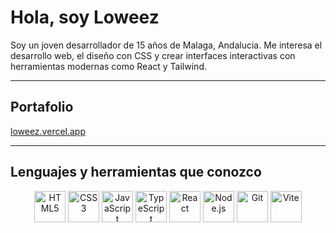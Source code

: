 # Hola, soy Loweez

Soy un joven desarrollador de 15 años de Malaga, Andalucia. Me interesa el desarrollo web, el diseño con CSS y crear interfaces interactivas con herramientas modernas como React y Tailwind.

---

## Portafolio

[loweez.vercel.app](https://loweez.vercel.app)

---

## Lenguajes y herramientas que conozco

<p align="center">
  <img src="https://cdn.jsdelivr.net/gh/devicons/devicon/icons/html5/html5-original.svg" width="50" alt="HTML5" />
  <img src="https://cdn.jsdelivr.net/gh/devicons/devicon/icons/css3/css3-original.svg" width="50" alt="CSS3" />
  <img src="https://cdn.jsdelivr.net/gh/devicons/devicon/icons/javascript/javascript-original.svg" width="50" alt="JavaScript" />
  <img src="https://cdn.jsdelivr.net/gh/devicons/devicon/icons/typescript/typescript-original.svg" width="50" alt="TypeScript" />
  <img src="https://cdn.jsdelivr.net/gh/devicons/devicon/icons/react/react-original.svg" width="50" alt="React" />
  <img src="https://cdn.jsdelivr.net/gh/devicons/devicon/icons/nodejs/nodejs-original.svg" width="50" alt="Node.js" />
  <img src="https://cdn.jsdelivr.net/gh/devicons/devicon/icons/git/git-original.svg" width="50" alt="Git" />
  <img src="https://cdn.jsdelivr.net/gh/devicons/devicon/icons/vite/vite-original.svg" width="50" alt="Vite" />
  <img src="https://cdn.jsdelivr.net/gh/devicons/devicon/icons/tailwindcss/ta
